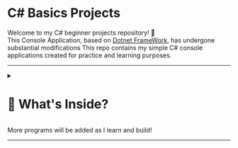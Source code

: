 # C# Basics Projects

Welcome to my C# beginner projects repository! 👋  
This Console Application, based on [Dotnet FrameWork](https://dotnet.microsoft.com/en-us/), has undergone
substantial modifications
This repo contains my simple C# console applications created for practice and learning purposes.

---   

<details>
  <summary><h1>🧠 What's Inside?</h1></summary>

- 🟢 **Odd and Even Number Generator**    
  A basic console application that asks the user for a number and tells whether it is odd or even.
  
- 🟢**School Marks System**    
  A simple console-based C# application designed to manage and student marks.

  <details>
  <summary><h5>🟢Event Registration Console App</h5></summary>
       
  A simple interactive C# console application that simulates a student registering for a college event. The program collects basic information, checks eligibility based on experience, and allows users to manage notification preferences.

**🔵Features**    
Collects user's name and college.

Allows event selection and asks for experience.

Validates if the user has at least 2 years of experience to participate.

Offers options to enable/disable WhatsApp and Facebook notifications.

Uses a while(true) loop to re-prompt users for invalid inputs or ineligible experience.

</details>

More programs will be added as I learn and build!

---










